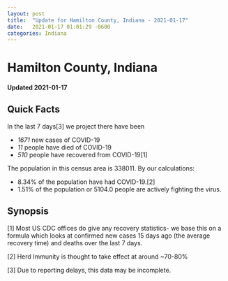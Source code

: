 ```yaml
---
layout: post
title:  "Update for Hamilton County, Indiana - 2021-01-17"
date:   2021-01-17 01:01:29 -0600
categories: Indiana
---
```


# Hamilton County, Indiana
#### Updated 2021-01-17

## Quick Facts

In the last 7 days[3] we project there have been
- *1671* new cases of COVID-19
- *11* people have died of COVID-19
- *510* people have recovered from COVID-19[1]

The population in this census area is 338011. By our calculations:
- 8.34% of the population have had COVID-19.[2]
- 1.51% of the population or 5104.0 people are actively fighting the virus.

## Synopsis




[1] Most US CDC offices do give any recovery statistics- we base this on a formula which looks at confirmed new cases
15 days ago (the average recovery time) and deaths over the last 7 days.

[2] Herd Immunity is thought to take effect at around ~70-80%

[3] Due to reporting delays, this data may be incomplete.
 
    